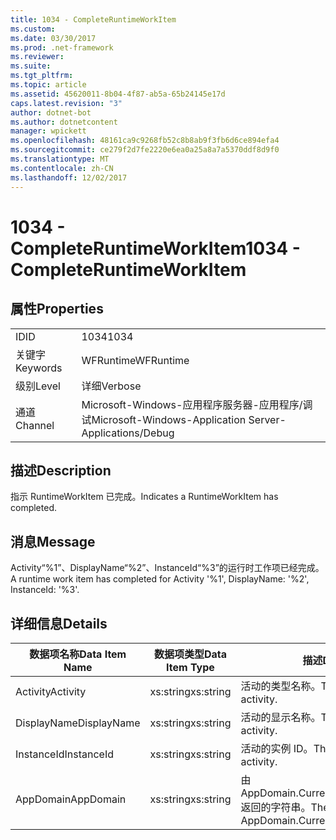 ```yaml
---
title: 1034 - CompleteRuntimeWorkItem
ms.custom: 
ms.date: 03/30/2017
ms.prod: .net-framework
ms.reviewer: 
ms.suite: 
ms.tgt_pltfrm: 
ms.topic: article
ms.assetid: 45620011-8b04-4f87-ab5a-65b24145e17d
caps.latest.revision: "3"
author: dotnet-bot
ms.author: dotnetcontent
manager: wpickett
ms.openlocfilehash: 48161ca9c9268fb52c8b8ab9f3fb6d6ce894efa4
ms.sourcegitcommit: ce279f2d7fe2220e6ea0a25a8a7a5370ddf8d9f0
ms.translationtype: MT
ms.contentlocale: zh-CN
ms.lasthandoff: 12/02/2017
---
```

# <a name="1034---completeruntimeworkitem"></a><span data-ttu-id="149e4-102">1034 - CompleteRuntimeWorkItem</span><span class="sxs-lookup"><span data-stu-id="149e4-102">1034 - CompleteRuntimeWorkItem</span></span>
## <a name="properties"></a><span data-ttu-id="149e4-103">属性</span><span class="sxs-lookup"><span data-stu-id="149e4-103">Properties</span></span>  
  
|||  
|-|-|  
|<span data-ttu-id="149e4-104">ID</span><span class="sxs-lookup"><span data-stu-id="149e4-104">ID</span></span>|<span data-ttu-id="149e4-105">1034</span><span class="sxs-lookup"><span data-stu-id="149e4-105">1034</span></span>|  
|<span data-ttu-id="149e4-106">关键字</span><span class="sxs-lookup"><span data-stu-id="149e4-106">Keywords</span></span>|<span data-ttu-id="149e4-107">WFRuntime</span><span class="sxs-lookup"><span data-stu-id="149e4-107">WFRuntime</span></span>|  
|<span data-ttu-id="149e4-108">级别</span><span class="sxs-lookup"><span data-stu-id="149e4-108">Level</span></span>|<span data-ttu-id="149e4-109">详细</span><span class="sxs-lookup"><span data-stu-id="149e4-109">Verbose</span></span>|  
|<span data-ttu-id="149e4-110">通道</span><span class="sxs-lookup"><span data-stu-id="149e4-110">Channel</span></span>|<span data-ttu-id="149e4-111">Microsoft-Windows-应用程序服务器-应用程序/调试</span><span class="sxs-lookup"><span data-stu-id="149e4-111">Microsoft-Windows-Application Server-Applications/Debug</span></span>|  
  
## <a name="description"></a><span data-ttu-id="149e4-112">描述</span><span class="sxs-lookup"><span data-stu-id="149e4-112">Description</span></span>  
 <span data-ttu-id="149e4-113">指示 RuntimeWorkItem 已完成。</span><span class="sxs-lookup"><span data-stu-id="149e4-113">Indicates a RuntimeWorkItem has completed.</span></span>  
  
## <a name="message"></a><span data-ttu-id="149e4-114">消息</span><span class="sxs-lookup"><span data-stu-id="149e4-114">Message</span></span>  
 <span data-ttu-id="149e4-115">Activity“%1”、DisplayName“%2”、InstanceId“%3”的运行时工作项已经完成。</span><span class="sxs-lookup"><span data-stu-id="149e4-115">A runtime work item has completed for Activity '%1', DisplayName: '%2', InstanceId: '%3'.</span></span>  
  
## <a name="details"></a><span data-ttu-id="149e4-116">详细信息</span><span class="sxs-lookup"><span data-stu-id="149e4-116">Details</span></span>  
  
|<span data-ttu-id="149e4-117">数据项名称</span><span class="sxs-lookup"><span data-stu-id="149e4-117">Data Item Name</span></span>|<span data-ttu-id="149e4-118">数据项类型</span><span class="sxs-lookup"><span data-stu-id="149e4-118">Data Item Type</span></span>|<span data-ttu-id="149e4-119">描述</span><span class="sxs-lookup"><span data-stu-id="149e4-119">Description</span></span>|  
|--------------------|--------------------|-----------------|  
|<span data-ttu-id="149e4-120">Activity</span><span class="sxs-lookup"><span data-stu-id="149e4-120">Activity</span></span>|<span data-ttu-id="149e4-121">xs:string</span><span class="sxs-lookup"><span data-stu-id="149e4-121">xs:string</span></span>|<span data-ttu-id="149e4-122">活动的类型名称。</span><span class="sxs-lookup"><span data-stu-id="149e4-122">The type name of the activity.</span></span>|  
|<span data-ttu-id="149e4-123">DisplayName</span><span class="sxs-lookup"><span data-stu-id="149e4-123">DisplayName</span></span>|<span data-ttu-id="149e4-124">xs:string</span><span class="sxs-lookup"><span data-stu-id="149e4-124">xs:string</span></span>|<span data-ttu-id="149e4-125">活动的显示名称。</span><span class="sxs-lookup"><span data-stu-id="149e4-125">The display name of the activity.</span></span>|  
|<span data-ttu-id="149e4-126">InstanceId</span><span class="sxs-lookup"><span data-stu-id="149e4-126">InstanceId</span></span>|<span data-ttu-id="149e4-127">xs:string</span><span class="sxs-lookup"><span data-stu-id="149e4-127">xs:string</span></span>|<span data-ttu-id="149e4-128">活动的实例 ID。</span><span class="sxs-lookup"><span data-stu-id="149e4-128">The instance id of the activity.</span></span>|  
|<span data-ttu-id="149e4-129">AppDomain</span><span class="sxs-lookup"><span data-stu-id="149e4-129">AppDomain</span></span>|<span data-ttu-id="149e4-130">xs:string</span><span class="sxs-lookup"><span data-stu-id="149e4-130">xs:string</span></span>|<span data-ttu-id="149e4-131">由 AppDomain.CurrentDomain.FriendlyName 返回的字符串。</span><span class="sxs-lookup"><span data-stu-id="149e4-131">The string returned by AppDomain.CurrentDomain.FriendlyName.</span></span>|
